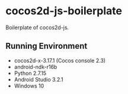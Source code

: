 # cocos2d-js-boilerplate
Boilerplate of cocos2d-js.

## Running Environment
- cocos2d-x-3.17.1 (Cocos console 2.3)
- android-ndk-r16b
- Python 2.7.15
- Android Studio 3.2.1
- Windows 10
